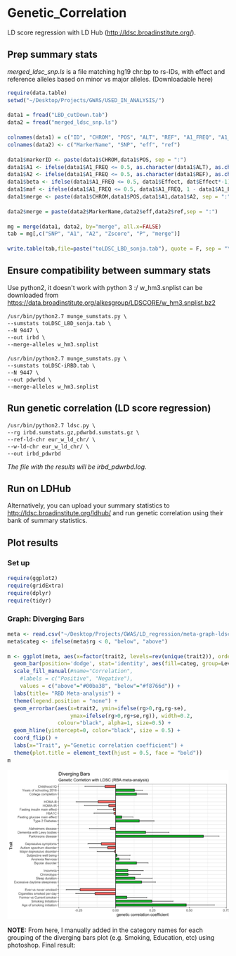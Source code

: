 # Genetic_Correlation
LD score regression with LD Hub (http://ldsc.broadinstitute.org/).  

## Prep summary stats
*merged_ldsc_snp.ls* is a file matching hg19 chr:bp to rs-IDs, with effect and reference alleles based on minor vs major alleles. (Downloadable here)

```R
require(data.table)
setwd("~/Desktop/Projects/GWAS/USED_IN_ANALYSIS/")

data1 = fread("LBD_cutDown.tab")
data2 = fread("merged_ldsc_snp.ls")

colnames(data1) = c("ID", "CHROM", "POS", "ALT", "REF", "A1_FREQ", "A1_CASE_FREQ", "A1_CTRL_FREQ", "Zscore", "Effect", "SE", "P")
colnames(data2) <- c("MarkerName", "SNP", "eff", "ref")

data1$markerID <- paste(data1$CHROM,data1$POS, sep = ":")
data1$A1 <- ifelse(data1$A1_FREQ <= 0.5, as.character(data1$ALT), as.character(data1$REF))
data1$A2 <- ifelse(data1$A1_FREQ <= 0.5, as.character(data1$REF), as.character(data1$ALT))
data1$beta <- ifelse(data1$A1_FREQ <= 0.5, data1$Effect, dat$Effect*-1)
data1$maf <- ifelse(data1$A1_FREQ <= 0.5, data1$A1_FREQ, 1 - data1$A1_FREQ)
data1$merge <- paste(data1$CHROM,data1$POS,data1$A1,data1$A2, sep = ":")

data2$merge = paste(data2$MarkerName,data2$eff,data2$ref,sep = ":")

mg = merge(data1, data2, by="merge", all.x=FALSE)
tab = mg[,c("SNP", "A1", "A2", "Zscore", "P", "merge")]

write.table(tab,file=paste("toLDSC_LBD_sonja.tab"), quote = F, sep = "\t", row.names = F)
````
## Ensure compatibility between summary stats
Use python2, it doesn't work with python 3 :/ 
w_hm3.snplist can be downloaded from https://data.broadinstitute.org/alkesgroup/LDSCORE/w_hm3.snplist.bz2

````
/usr/bin/python2.7 munge_sumstats.py \
--sumstats toLDSC_LBD_sonja.tab \
--N 9447 \
--out irbd \
--merge-alleles w_hm3.snplist

/usr/bin/python2.7 munge_sumstats.py \
--sumstats toLDSC-iRBD.tab \
--N 9447 \
--out pdwrbd \
--merge-alleles w_hm3.snplist
````

## Run genetic correlation (LD score regression)
````
/usr/bin/python2.7 ldsc.py \
--rg irbd.sumstats.gz,pdwrbd.sumstats.gz \
--ref-ld-chr eur_w_ld_chr/ \
--w-ld-chr eur_w_ld_chr/ \
--out irbd_pdwrbd
````

*The file with the results will be irbd_pdwrbd.log.* 

## Run on LDHub
Alternatively, you can upload your summary statistics to http://ldsc.broadinstitute.org/ldhub/ and run genetic correlation using their bank of summary statistics. 

## Plot results 
### Set up
```R
require(ggplot2)
require(gridExtra)
require(dplyr)
require(tidyr)
```
### Graph: Diverging Bars

```R
meta <- read.csv("~/Desktop/Projects/GWAS/LD_regression/meta-graph-ldsc.csv", header=T)
meta$categ <- ifelse(meta$rg < 0, "below", "above")

m <- ggplot(meta, aes(x=factor(trait2, levels=rev(unique(trait2)), ordered=TRUE), y=rg, label=rg)) + 
  geom_bar(position='dodge', stat='identity', aes(fill=categ, group=Level), width=.6, color = "black") +
  scale_fill_manual(#name="Correlation", 
    #labels = c("Positive", "Negative"), 
    values = c("above"="#00ba38", "below"="#f8766d")) + 
  labs(title= "RBD Meta-analysis") + 
  theme(legend.position = "none") +
  geom_errorbar(aes(x=trait2, ymin=ifelse(rg>0,rg,rg-se), 
                    ymax=ifelse(rg>0,rg+se,rg)), width=0.2, 
                colour="black", alpha=1, size=0.5) +
  geom_hline(yintercept=0, color="black", size = 0.5) +
  coord_flip() +
  labs(x="Trait", y="Genetic correlation coefficient") + 
  theme(plot.title = element_text(hjust = 0.5, face = "bold"))  
m

```
![meta diverging bars](meta-correlations.jpeg)

**NOTE:** From here, I manually added in the category names for each grouping of the diverging bars plot (e.g. Smoking, Education, etc) using photoshop. Final result:


